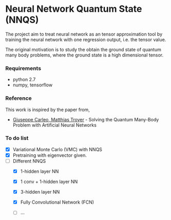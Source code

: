 # Neural Network Quantum State (NNQS)

The project aim to treat neural network as an tensor approximation tool by training the neural network with one regression output, i.e. the tensor value.

The original motivation is to study the obtain the ground state of quantum many body problems, where the ground state is a high dimensional tensor. 


### Requirements

  - python 2.7
  - numpy, tensorflow



### Reference

This work is inspired by the paper from,

* [Giuseppe Carleo, Matthias Troyer](https://arxiv.org/abs/1606.02318) - Solving the Quantum Many-Body Problem with Artificial Neural Networks



### To do list

- [x] Variational Monte Carlo (VMC) with NNQS
- [x] Pretraining with eigenvector given.
- [ ] Different NNQS
     - [x] 1-hidden layer NN
     - [x] 1 conv +  1-hidden layer NN  
     - [x] 3-hidden layer NN
     - [x] Fully Convolutional Network (FCN)
     - [ ] ...

  
